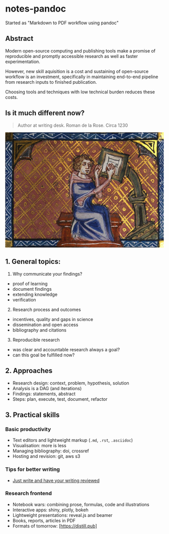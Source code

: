 # notes-pandoc
Started as "Markdown to PDF workflow using pandoc"

## Abstract

Modern open-source computing and publishing tools make 
a promise of reproducible and promptly accessible research 
as well as faster experimentation.

However, new skill aquisition is a cost and sustaining 
of open-source workflow is an investment, specifically 
in maintaining end-to-end pipeline from research inputs 
to finished publication.

Choosing tools and techniques with low technical burden 
reduces these costs. 

## Is it much different now?

> Author at writing desk. Roman de la Rose. Circa 1230

![Author at work](images/Roman_de_la_Rose_f._28r_Author_at_writing_desk.jpg)


## 1. General topics:

1. Why communicate your findings?
  - proof of learning
  - document findings
  - extending knowledge
  - verification
  
2. Research process and outcomes
  - incentives, quality and gaps in science
  - dissemination and open access
  - bibliography and citations
  
3. Reproducible research
  - was clear and accountable research always a goal?
  - can this goal be fulfilled now?

## 2. Approaches

- Research design: context, problem, hypothesis, solution
- Analysis is a DAG (and iterations)
- Findings: statements, abstract
- Steps: plan, execute, test, document, refactor

## 3. Practical skills

### Basic productivity

- Text editors and lightweight markup (`.md`, `.rst`, `.asciidoc`)
- Visualisation: more is less
- Managing bibliography: doi, crossref
- Hosting and revision: git, aws s3

### Tips for better writing

- [Just write and have your writing reviewed](https://academia.stackexchange.com/questions/731/how-to-improve-technical-writing)

### Research frontend

- Notebook wars: combining prose, formulas, code and illustrations
- Interactive apps: shiny, plotly, bokeh
- Lightweight presentations: reveal.js and beamer
- Books, reports, articles in PDF
- Formats of tomorrow: [https://distill.pub]
